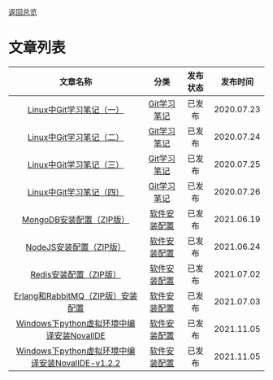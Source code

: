 [返回总览](summary.md)

# 文章列表

| 文章名称                                                    | 分类                     | 发布状态 | 发布时间       |
|:-------------------------------------------------------:|:----------------------:|:----:|:----------:|
| [Linux中Git学习笔记（一）](CAT1/ch1html)                        | [Git学习笔记](CAT1/ch0.md) | 已发布  | 2020.07.23 |
| [Linux中Git学习笔记（二）](CAT1/ch2.html)                       | [Git学习笔记](CAT1/ch0.md) | 已发布  | 2020.07.24 |
| [Linux中Git学习笔记（三）](CAT1/ch3.html)                       | [Git学习笔记](CAT1/ch0.md) | 已发布  | 2020.07.25 |
| [Linux中Git学习笔记（四）](CAT1/ch4.html)                       | [Git学习笔记](CAT1/ch0.md) | 已发布  | 2020.07.26 |
| [MongoDB安装配置（ZIP版）](CAT2/ch1.html)                      | [软件安装配置](CAT2/ch0.md)  | 已发布  | 2021.06.19 |
| [NodeJS安装配置（ZIP版）](CAT2/ch2.html)                       | [软件安装配置](CAT2/ch0.md)  | 已发布  | 2021.06.24 |
| [Redis安装配置（ZIP版）](CAT2/ch3.html)                        | [软件安装配置](CAT2/ch0.md)  | 已发布  | 2021.07.02 |
| [Erlang和RabbitMQ（ZIP版）安装配置](CAT2/ch4.html)              | [软件安装配置](CAT2/ch0.md)  | 已发布  | 2021.07.03 |
| [Windows下python虚拟环境中编译安装NovalIDE](CAT2/ch5.html)        | [软件安装配置](CAT2/ch0.md)  | 已发布  | 2021.11.05 |
| [Windows下python虚拟环境中编译安装NovalIDE-v1.2.2](CAT2/ch6.html) | [软件安装配置](CAT2/ch0.md)  | 已发布  | 2021.11.05 |
